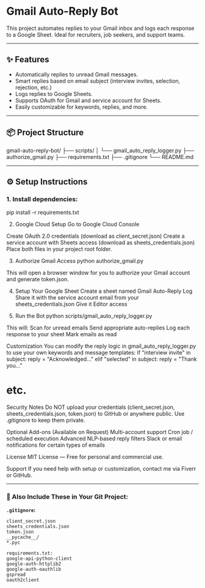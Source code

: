 # Gmail Auto-Reply Bot

This project automates replies to your Gmail inbox and logs each response to a Google Sheet. Ideal for recruiters, job seekers, and support teams.

---

## ✨ Features

- Automatically replies to unread Gmail messages.
- Smart replies based on email subject (interview invites, selection, rejection, etc.)
- Logs replies to Google Sheets.
- Supports OAuth for Gmail and service account for Sheets.
- Easily customizable for keywords, replies, and more.

---

## 📦 Project Structure

gmail-auto-reply-bot/
├── scripts/
│ └── gmail_auto_reply_logger.py
├── authorize_gmail.py
├── requirements.txt
├── .gitignore
└── README.md


---

## ⚙️ Setup Instructions

### 1. Install dependencies:
pip install -r requirements.txt


2. Google Cloud Setup
Go to Google Cloud Console

Create OAuth 2.0 credentials (download as client_secret.json)
Create a service account with Sheets access (download as sheets_credentials.json)
Place both files in your project root folder.

3. Authorize Gmail Access
python authorize_gmail.py

This will open a browser window for you to authorize your Gmail account and generate token.json.

4. Setup Your Google Sheet
Create a sheet named Gmail Auto-Reply Log
Share it with the service account email from your sheets_credentials.json
Give it Editor access

5. Run the Bot
python scripts/gmail_auto_reply_logger.py

This will:
Scan for unread emails
Send appropriate auto-replies
Log each response to your sheet
Mark emails as read

Customization
You can modify the reply logic in gmail_auto_reply_logger.py to use your own keywords and message templates:
if "interview invite" in subject:
    reply = "Acknowledged..."
elif "selected" in subject:
    reply = "Thank you..."
# etc.

Security Notes
Do NOT upload your credentials (client_secret.json, sheets_credentials.json, token.json) to GitHub or anywhere public. Use .gitignore to keep them private.

Optional Add-ons (Available on Request)
Multi-account support
Cron job / scheduled execution
Advanced NLP-based reply filters
Slack or email notifications for certain types of emails

License
MIT License — Free for personal and commercial use.

Support
If you need help with setup or customization, contact me via Fiverr or GitHub.

---

### 📝 Also Include These in Your Git Project:

**`.gitignore`:**
```gitignore
client_secret.json
sheets_credentials.json
token.json
__pycache__/
*.pyc

requirements.txt:
google-api-python-client
google-auth-httplib2
google-auth-oauthlib
gspread
oauth2client
